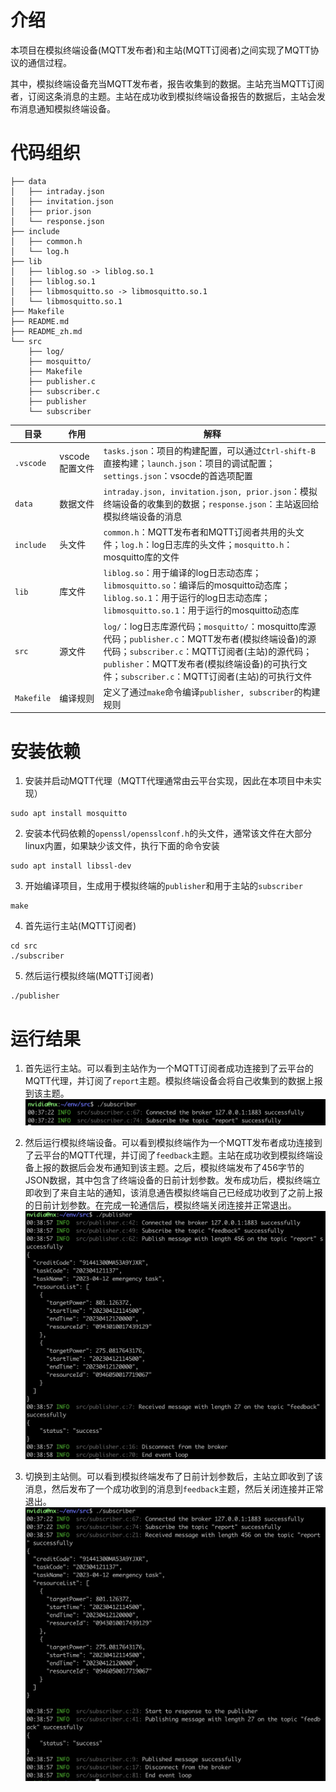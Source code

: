# 介绍
本项目在模拟终端设备(MQTT发布者)和主站(MQTT订阅者)之间实现了MQTT协议的通信过程。

其中，模拟终端设备充当MQTT发布者，报告收集到的数据。主站充当MQTT订阅者，订阅这条消息的主题。主站在成功收到模拟终端设备报告的数据后，主站会发布消息通知模拟终端设备。

# 代码组织
```
├── data
│   ├── intraday.json
│   ├── invitation.json
│   ├── prior.json
│   └── response.json
├── include
│   ├── common.h
│   └── log.h
├── lib
│   ├── liblog.so -> liblog.so.1
│   ├── liblog.so.1
│   ├── libmosquitto.so -> libmosquitto.so.1
│   └── libmosquitto.so.1
├── Makefile
├── README.md
├── README_zh.md
└── src
    ├── log/
    ├── mosquitto/
    ├── Makefile
    ├── publisher.c
    ├── subscriber.c
    ├── publisher
    └── subscriber
```
|目录|作用|解释|
|--|--|--|
|`.vscode`|vscode配置文件|`tasks.json`：项目的构建配置，可以通过`Ctrl-shift-B`直接构建；`launch.json`：项目的调试配置；`settings.json`：vsocde的首选项配置|
|`data`|数据文件|`intraday.json, invitation.json, prior.json`：模拟终端设备的收集到的数据；`response.json`：主站返回给模拟终端设备的消息|
|`include`|头文件|`common.h`：MQTT发布者和MQTT订阅者共用的头文件；`log.h`：log日志库的头文件；`mosquitto.h`：mosquitto库的文件|
|`lib`|库文件|`liblog.so`：用于编译的log日志动态库；`libmosquitto.so`：编译后的mosquitto动态库；`liblog.so.1`：用于运行的log日志动态库；`libmosquitto.so.1`：用于运行的mosquitto动态库|
|`src`|源文件|`log/`：log日志库源代码；`mosquitto/`：mosquitto库源代码；`publisher.c`：MQTT发布者(模拟终端设备)的源代码；`subscriber.c`：MQTT订阅者(主站)的源代码；`publisher`：MQTT发布者(模拟终端设备)的可执行文件；`subscriber.c`：MQTT订阅者(主站)的可执行文件|
|`Makefile`|编译规则|定义了通过`make`命令编译`publisher, subscriber`的构建规则|

# 安装依赖
1. 安装并启动MQTT代理（MQTT代理通常由云平台实现，因此在本项目中未实现）
```
sudo apt install mosquitto
```
2. 安装本代码依赖的`openssl/opensslconf.h`的头文件，通常该文件在大部分linux内置，如果缺少该文件，执行下面的命令安装
```
sudo apt install libssl-dev
```
3. 开始编译项目，生成用于模拟终端的`publisher`和用于主站的`subscriber`
```
make
```
4. 首先运行主站(MQTT订阅者)
```
cd src
./subscriber
```
5. 然后运行模拟终端(MQTT订阅者)
```
./publisher
```

# 运行结果
1. 首先运行主站。可以看到主站作为一个MQTT订阅者成功连接到了云平台的MQTT代理，并订阅了`report`主题。模拟终端设备会将自己收集到的数据上报到该主题。
![subscriber_1](res/subscriber_1.png)

2. 然后运行模拟终端设备。可以看到模拟终端作为一个MQTT发布者成功连接到了云平台的MQTT代理，并订阅了`feedback`主题。主站在成功收到模拟终端设备上报的数据后会发布通知到该主题。之后，模拟终端发布了456字节的JSON数据，其中包含了终端设备的日前计划参数。发布成功后，模拟终端立即收到了来自主站的通知，该消息通告模拟终端自己已经成功收到了之前上报的日前计划参数。在完成一轮通信后，模拟终端关闭连接并正常退出。
![publisher_2](res/publisher_2.png)

3. 切换到主站侧。可以看到模拟终端发布了日前计划参数后，主站立即收到了该消息，然后发布了一个成功收到的消息到`feedback`主题，然后关闭连接并正常退出。
![subscriber_3](res/subscriber_3.png)